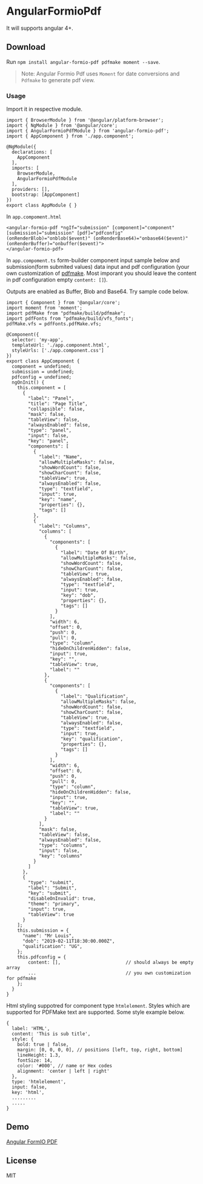 # AngularFormioPdf

It will supports angular 4+.

## Download

Run `npm install angular-formio-pdf pdfmake moment --save`.

> Note: Angular Formio Pdf uses `Moment` for date conversions and `Pdfmake` to generate pdf view.

### Usage

Import it in respective module.

```
import { BrowserModule } from '@angular/platform-browser';
import { NgModule } from '@angular/core';
import { AngularFormioPdfModule } from 'angular-formio-pdf';
import { AppComponent } from './app.component';

@NgModule({
  declarations: [
    AppComponent
  ],
  imports: [
    BrowserModule,
    AngularFormioPdfModule
  ],
  providers: [],
  bootstrap: [AppComponent]
})
export class AppModule { }
```

In `app.compoment.html`

```
<angular-formio-pdf *ngIf="submission" [component]="component" [submission]="submission" [pdf]="pdfconfig" (onRenderBlob)="onblob($event)" (onRenderBase64)="onbase64($event)" (onRenderBuffer)="onbuffer($event)">
</angular-formio-pdf>
```

In `app.compoment.ts` form-builder component input sample below and submission(form submited values) data input and pdf configuration (your own customization of [pdfmake](http://pdfmake.org/). Most imporant you should leave the content in pdf configuration empty `content: []`).

Outputs are enabled as Buffer, Blob and Base64. Try sample code below.

```
import { Component } from '@angular/core';
import moment from 'moment';
import pdfMake from "pdfmake/build/pdfmake";
import pdfFonts from "pdfmake/build/vfs_fonts";
pdfMake.vfs = pdfFonts.pdfMake.vfs;

@Component({
  selector: 'my-app',
  templateUrl: './app.component.html',
  styleUrls: ['./app.component.css']
})
export class AppComponent {
  component = undefined;
  submission = undefined;
  pdfconfig = undefined;
  ngOnInit() {
    this.component = [
      {
        "label": "Panel",
        "title": "Page Title",
        "collapsible": false,
        "mask": false,
        "tableView": false,
        "alwaysEnabled": false,
        "type": "panel",
        "input": false,
        "key": "panel",
        "components": [
          {
            "label": "Name",
            "allowMultipleMasks": false,
            "showWordCount": false,
            "showCharCount": false,
            "tableView": true,
            "alwaysEnabled": false,
            "type": "textfield",
            "input": true,
            "key": "name",
            "properties": {},
            "tags": []
          },
          {
            "label": "Columns",
            "columns": [
              {
                "components": [
                  {
                    "label": "Date Of Birth",
                    "allowMultipleMasks": false,
                    "showWordCount": false,
                    "showCharCount": false,
                    "tableView": true,
                    "alwaysEnabled": false,
                    "type": "textfield",
                    "input": true,
                    "key": "dob",
                    "properties": {},
                    "tags": []
                  }
                ],
                "width": 6,
                "offset": 0,
                "push": 0,
                "pull": 0,
                "type": "column",
                "hideOnChildrenHidden": false,
                "input": true,
                "key": "",
                "tableView": true,
                "label": ""
              },
              {
                "components": [
                  {
                    "label": "Qualification",
                    "allowMultipleMasks": false,
                    "showWordCount": false,
                    "showCharCount": false,
                    "tableView": true,
                    "alwaysEnabled": false,
                    "type": "textfield",
                    "input": true,
                    "key": "qualification",
                    "properties": {},
                    "tags": []
                  }
                ],
                "width": 6,
                "offset": 0,
                "push": 0,
                "pull": 0,
                "type": "column",
                "hideOnChildrenHidden": false,
                "input": true,
                "key": "",
                "tableView": true,
                "label": ""
              }
            ],
            "mask": false,
            "tableView": false,
            "alwaysEnabled": false,
            "type": "columns",
            "input": false,
            "key": "columns"
          }
        ]
      },
      {
        "type": "submit",
        "label": "Submit",
        "key": "submit",
        "disableOnInvalid": true,
        "theme": "primary",
        "input": true,
        "tableView": true
      }
    ];
    this.submission = {
      "name": "Mr Louis",
      "dob": "2019-02-11T18:30:00.000Z",
      "qualification": "UG",
    };
    this.pdfconfig = {
        content: [],                        // should always be empty array
        ...                                 // you own customization for pdfmake
    };
  }
}
```

Html styling suppotred for component type `htmlelement`. Styles which are supported for PDFMake text are supported. Some style example below.

```
{
  label: 'HTML',
  content: 'This is sub title',
  style: {
    bold: true | false,
    margin: [0, 0, 0, 0], // positions [left, top, right, bottom]
    lineHeight: 1.3,
    fontSize: 14,
    color: '#000', // name or Hex codes
    alignment: 'center | left | right'
  },
  type: 'htmlelement',
  input: false,
  key: 'html',
  .........
  .....
}
```

## Demo

[Angular FormIO PDF](https://stackblitz.com/edit/angular-formio-pdf)

## License

MIT
